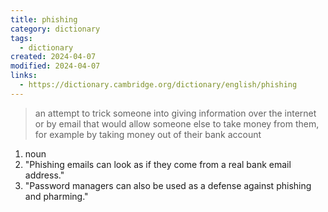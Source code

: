 ```yaml
---
title: phishing
category: dictionary
tags:
  - dictionary
created: 2024-04-07
modified: 2024-04-07
links:
  - https://dictionary.cambridge.org/dictionary/english/phishing
---
```


>an attempt to trick someone into giving information over the internet or by email that would allow someone else to take money from them, for example by taking money out of their bank account

1. noun 
2. "Phishing emails can look as if they come from a real bank email address."
3. "Password managers can also be used as a defense against phishing and pharming."
